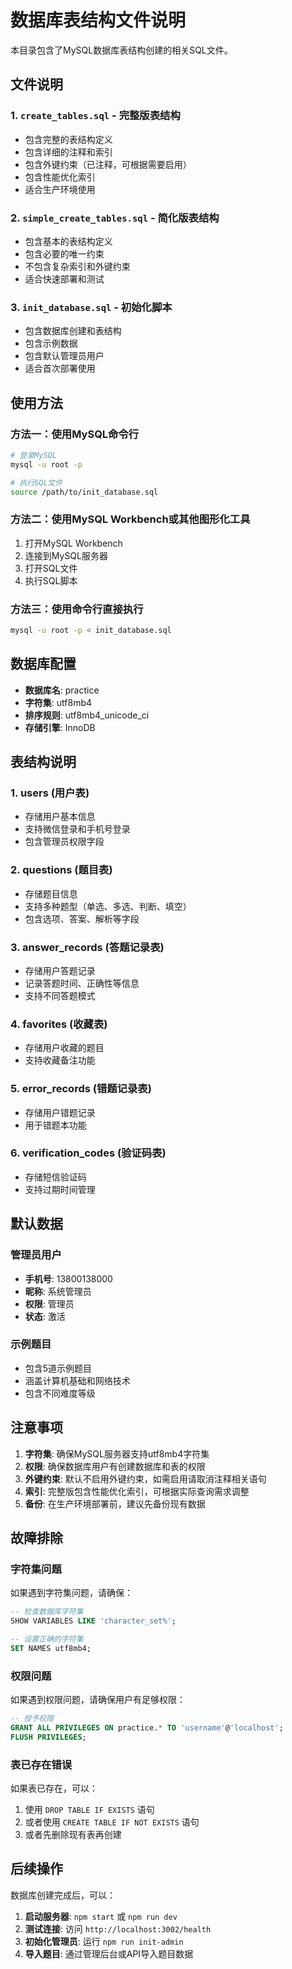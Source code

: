 # 数据库表结构文件说明

本目录包含了MySQL数据库表结构创建的相关SQL文件。

## 文件说明

### 1. `create_tables.sql` - 完整版表结构
- 包含完整的表结构定义
- 包含详细的注释和索引
- 包含外键约束（已注释，可根据需要启用）
- 包含性能优化索引
- 适合生产环境使用

### 2. `simple_create_tables.sql` - 简化版表结构
- 包含基本的表结构定义
- 包含必要的唯一约束
- 不包含复杂索引和外键约束
- 适合快速部署和测试

### 3. `init_database.sql` - 初始化脚本
- 包含数据库创建和表结构
- 包含示例数据
- 包含默认管理员用户
- 适合首次部署使用

## 使用方法

### 方法一：使用MySQL命令行
```bash
# 登录MySQL
mysql -u root -p

# 执行SQL文件
source /path/to/init_database.sql
```

### 方法二：使用MySQL Workbench或其他图形化工具
1. 打开MySQL Workbench
2. 连接到MySQL服务器
3. 打开SQL文件
4. 执行SQL脚本

### 方法三：使用命令行直接执行
```bash
mysql -u root -p < init_database.sql
```

## 数据库配置

- **数据库名**: practice
- **字符集**: utf8mb4
- **排序规则**: utf8mb4_unicode_ci
- **存储引擎**: InnoDB

## 表结构说明

### 1. users (用户表)
- 存储用户基本信息
- 支持微信登录和手机号登录
- 包含管理员权限字段

### 2. questions (题目表)
- 存储题目信息
- 支持多种题型（单选、多选、判断、填空）
- 包含选项、答案、解析等字段

### 3. answer_records (答题记录表)
- 存储用户答题记录
- 记录答题时间、正确性等信息
- 支持不同答题模式

### 4. favorites (收藏表)
- 存储用户收藏的题目
- 支持收藏备注功能

### 5. error_records (错题记录表)
- 存储用户错题记录
- 用于错题本功能

### 6. verification_codes (验证码表)
- 存储短信验证码
- 支持过期时间管理

## 默认数据

### 管理员用户
- **手机号**: 13800138000
- **昵称**: 系统管理员
- **权限**: 管理员
- **状态**: 激活

### 示例题目
- 包含5道示例题目
- 涵盖计算机基础和网络技术
- 包含不同难度等级

## 注意事项

1. **字符集**: 确保MySQL服务器支持utf8mb4字符集
2. **权限**: 确保数据库用户有创建数据库和表的权限
3. **外键约束**: 默认不启用外键约束，如需启用请取消注释相关语句
4. **索引**: 完整版包含性能优化索引，可根据实际查询需求调整
5. **备份**: 在生产环境部署前，建议先备份现有数据

## 故障排除

### 字符集问题
如果遇到字符集问题，请确保：
```sql
-- 检查数据库字符集
SHOW VARIABLES LIKE 'character_set%';

-- 设置正确的字符集
SET NAMES utf8mb4;
```

### 权限问题
如果遇到权限问题，请确保用户有足够权限：
```sql
-- 授予权限
GRANT ALL PRIVILEGES ON practice.* TO 'username'@'localhost';
FLUSH PRIVILEGES;
```

### 表已存在错误
如果表已存在，可以：
1. 使用 `DROP TABLE IF EXISTS` 语句
2. 或者使用 `CREATE TABLE IF NOT EXISTS` 语句
3. 或者先删除现有表再创建

## 后续操作

数据库创建完成后，可以：

1. **启动服务器**: `npm start` 或 `npm run dev`
2. **测试连接**: 访问 `http://localhost:3002/health`
3. **初始化管理员**: 运行 `npm run init-admin`
4. **导入题目**: 通过管理后台或API导入题目数据

